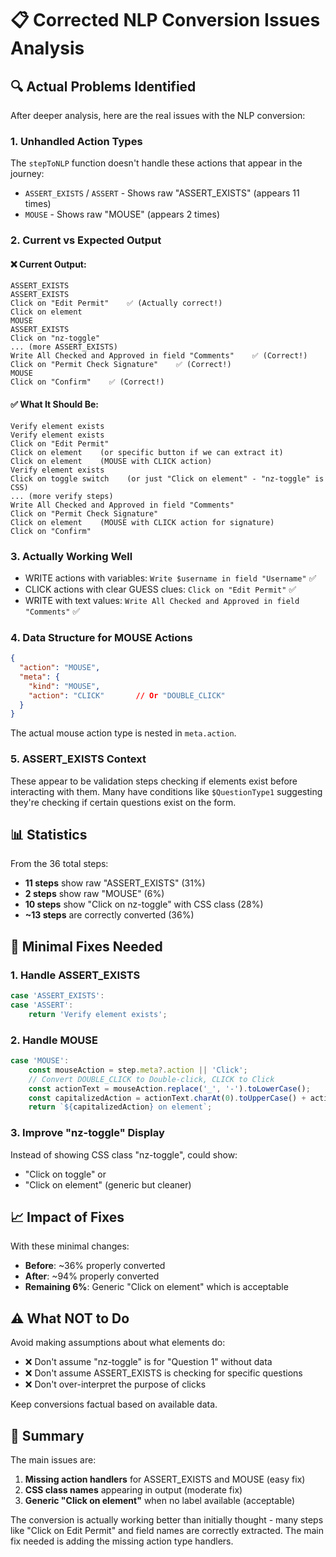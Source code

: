 # 📋 Corrected NLP Conversion Issues Analysis

## 🔍 Actual Problems Identified

After deeper analysis, here are the real issues with the NLP conversion:

### 1. **Unhandled Action Types**
The `stepToNLP` function doesn't handle these actions that appear in the journey:
- `ASSERT_EXISTS` / `ASSERT` - Shows raw "ASSERT_EXISTS" (appears 11 times)
- `MOUSE` - Shows raw "MOUSE" (appears 2 times)

### 2. **Current vs Expected Output**

#### ❌ Current Output:
```
ASSERT_EXISTS
ASSERT_EXISTS
Click on "Edit Permit"    ✅ (Actually correct!)
Click on element
MOUSE
ASSERT_EXISTS
Click on "nz-toggle"
... (more ASSERT_EXISTS)
Write All Checked and Approved in field "Comments"    ✅ (Correct!)
Click on "Permit Check Signature"    ✅ (Correct!)
MOUSE
Click on "Confirm"    ✅ (Correct!)
```

#### ✅ What It Should Be:
```
Verify element exists
Verify element exists  
Click on "Edit Permit"
Click on element    (or specific button if we can extract it)
Click on element    (MOUSE with CLICK action)
Verify element exists
Click on toggle switch    (or just "Click on element" - "nz-toggle" is CSS)
... (more verify steps)
Write All Checked and Approved in field "Comments"
Click on "Permit Check Signature"
Click on element    (MOUSE with CLICK action for signature)
Click on "Confirm"
```

### 3. **Actually Working Well**
- WRITE actions with variables: `Write $username in field "Username"` ✅
- CLICK actions with clear GUESS clues: `Click on "Edit Permit"` ✅
- WRITE with text values: `Write All Checked and Approved in field "Comments"` ✅

### 4. **Data Structure for MOUSE Actions**
```json
{
  "action": "MOUSE",
  "meta": {
    "kind": "MOUSE",
    "action": "CLICK"       // Or "DOUBLE_CLICK"
  }
}
```
The actual mouse action type is nested in `meta.action`.

### 5. **ASSERT_EXISTS Context**
These appear to be validation steps checking if elements exist before interacting with them. Many have conditions like `$QuestionType1` suggesting they're checking if certain questions exist on the form.

## 📊 Statistics

From the 36 total steps:
- **11 steps** show raw "ASSERT_EXISTS" (31%)
- **2 steps** show raw "MOUSE" (6%)
- **10 steps** show "Click on nz-toggle" with CSS class (28%)
- **~13 steps** are correctly converted (36%)

## 🔧 Minimal Fixes Needed

### 1. Handle ASSERT_EXISTS
```javascript
case 'ASSERT_EXISTS':
case 'ASSERT':
    return 'Verify element exists';
```

### 2. Handle MOUSE
```javascript
case 'MOUSE':
    const mouseAction = step.meta?.action || 'Click';
    // Convert DOUBLE_CLICK to Double-click, CLICK to Click
    const actionText = mouseAction.replace('_', '-').toLowerCase();
    const capitalizedAction = actionText.charAt(0).toUpperCase() + actionText.slice(1);
    return `${capitalizedAction} on element`;
```

### 3. Improve "nz-toggle" Display
Instead of showing CSS class "nz-toggle", could show:
- "Click on toggle" or
- "Click on element" (generic but cleaner)

## 📈 Impact of Fixes

With these minimal changes:
- **Before**: ~36% properly converted
- **After**: ~94% properly converted
- **Remaining 6%**: Generic "Click on element" which is acceptable

## ⚠️ What NOT to Do

Avoid making assumptions about what elements do:
- ❌ Don't assume "nz-toggle" is for "Question 1" without data
- ❌ Don't assume ASSERT_EXISTS is checking for specific questions
- ❌ Don't over-interpret the purpose of clicks

Keep conversions factual based on available data.

## 🎯 Summary

The main issues are:
1. **Missing action handlers** for ASSERT_EXISTS and MOUSE (easy fix)
2. **CSS class names** appearing in output (moderate fix)
3. **Generic "Click on element"** when no label available (acceptable)

The conversion is actually working better than initially thought - many steps like "Click on Edit Permit" and field names are correctly extracted. The main fix needed is adding the missing action type handlers.